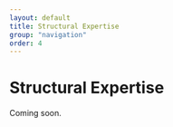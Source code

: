 ```yaml
---
layout: default
title: Structural Expertise
group: "navigation"
order: 4
---
```


# Structural Expertise
Coming soon.
